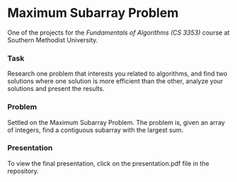 # Maximum Subarray Problem
One of the projects for the *Fundamentals of Algorithms (CS 3353)* course at Southern Methodist University.
### Task
Research one problem that interests you related to algorithms, and find two solutions where one solution is more efficient than the other, analyze your solutions and present the results. 
### Problem
Settled on the Maximum Subarray Problem. The problem is, given an array of integers, find a contiguous subarray with the largest sum.
### Presentation
To view the final presentation, click on the presentation.pdf file in the repository. 
